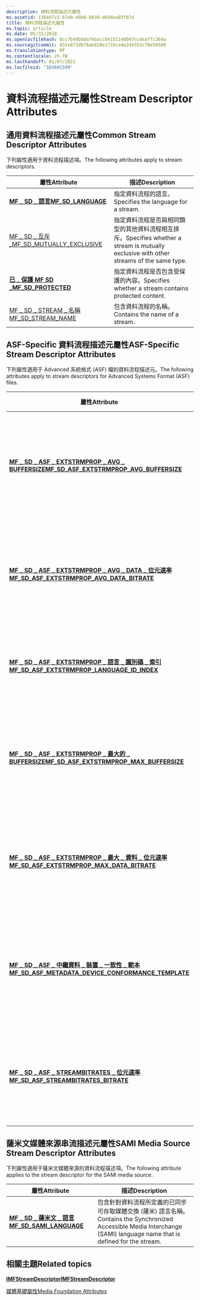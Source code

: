 ```yaml
---
description: 資料流程描述元屬性
ms.assetid: 1364d7c5-67e8-49b6-8038-d6d4ea03fb7d
title: 資料流程描述元屬性
ms.topic: article
ms.date: 05/31/2018
ms.openlocfilehash: 0cc7b49b8da74bacc84151148047ccdeaffc364a
ms.sourcegitcommit: 831e8f3db78ab820e1710cede244553c70e50500
ms.translationtype: MT
ms.contentlocale: zh-TW
ms.lasthandoff: 01/07/2021
ms.locfileid: "103691599"
---
```

# <a name="stream-descriptor-attributes"></a><span data-ttu-id="bee98-103">資料流程描述元屬性</span><span class="sxs-lookup"><span data-stu-id="bee98-103">Stream Descriptor Attributes</span></span>

## <a name="common-stream-descriptor-attributes"></a><span data-ttu-id="bee98-104">通用資料流程描述元屬性</span><span class="sxs-lookup"><span data-stu-id="bee98-104">Common Stream Descriptor Attributes</span></span>

<span data-ttu-id="bee98-105">下列屬性適用于資料流程描述項。</span><span class="sxs-lookup"><span data-stu-id="bee98-105">The following attributes apply to stream descriptors.</span></span>



| <span data-ttu-id="bee98-106">屬性</span><span class="sxs-lookup"><span data-stu-id="bee98-106">Attribute</span></span>                                                   | <span data-ttu-id="bee98-107">描述</span><span class="sxs-lookup"><span data-stu-id="bee98-107">Description</span></span>                                                                           |
|-------------------------------------------------------------|---------------------------------------------------------------------------------------|
| [<span data-ttu-id="bee98-108">**MF \_ SD \_ 語言**</span><span class="sxs-lookup"><span data-stu-id="bee98-108">**MF\_SD\_LANGUAGE**</span></span>](mf-sd-language-attribute.md)        | <span data-ttu-id="bee98-109">指定資料流程的語言。</span><span class="sxs-lookup"><span data-stu-id="bee98-109">Specifies the language for a stream.</span></span>                                                  |
| [<span data-ttu-id="bee98-110">MF \_ SD \_ 互斥 \_</span><span class="sxs-lookup"><span data-stu-id="bee98-110">MF\_SD\_MUTUALLY\_EXCLUSIVE</span></span>](mf-sd-mutually-exclusive.md) | <span data-ttu-id="bee98-111">指定資料流程是否與相同類型的其他資料流程相互排斥。</span><span class="sxs-lookup"><span data-stu-id="bee98-111">Specifies whether a stream is mutually exclusive with other streams of the same type.</span></span> |
| [<span data-ttu-id="bee98-112">**已 \_ 保護 MF SD \_**</span><span class="sxs-lookup"><span data-stu-id="bee98-112">**MF\_SD\_PROTECTED**</span></span>](mf-sd-protected-attribute.md)      | <span data-ttu-id="bee98-113">指定資料流程是否包含受保護的內容。</span><span class="sxs-lookup"><span data-stu-id="bee98-113">Specifies whether a stream contains protected content.</span></span>                                |
| [<span data-ttu-id="bee98-114">MF \_ SD \_ STREAM \_ 名稱</span><span class="sxs-lookup"><span data-stu-id="bee98-114">MF\_SD\_STREAM\_NAME</span></span>](mf-sd-stream-name.md)               | <span data-ttu-id="bee98-115">包含資料流程的名稱。</span><span class="sxs-lookup"><span data-stu-id="bee98-115">Contains the name of a stream.</span></span>                                                        |



 

## <a name="asf-specific-stream-descriptor-attributes"></a><span data-ttu-id="bee98-116">ASF-Specific 資料流程描述元屬性</span><span class="sxs-lookup"><span data-stu-id="bee98-116">ASF-Specific Stream Descriptor Attributes</span></span>

<span data-ttu-id="bee98-117">下列屬性適用于 Advanced 系統格式 (ASF) 檔的資料流程描述元。</span><span class="sxs-lookup"><span data-stu-id="bee98-117">The following attributes apply to stream descriptors for Advanced Systems Format (ASF) files.</span></span>



| <span data-ttu-id="bee98-118">屬性</span><span class="sxs-lookup"><span data-stu-id="bee98-118">Attribute</span></span>                                                                                                                | <span data-ttu-id="bee98-119">描述</span><span class="sxs-lookup"><span data-stu-id="bee98-119">Description</span></span>                                                                                |
|--------------------------------------------------------------------------------------------------------------------------|--------------------------------------------------------------------------------------------|
| [<span data-ttu-id="bee98-120">**MF \_ SD \_ ASF \_ EXTSTRMPROP \_ AVG \_ BUFFERSIZE**</span><span class="sxs-lookup"><span data-stu-id="bee98-120">**MF\_SD\_ASF\_EXTSTRMPROP\_AVG\_BUFFERSIZE**</span></span>](mf-sd-asf-extstrmprop-avg-buffersize-attribute.md)                      | <span data-ttu-id="bee98-121">指定在 ASF 檔案中資料流程所需的平均緩衝區大小（以位元組為單位）。</span><span class="sxs-lookup"><span data-stu-id="bee98-121">Specifies the average buffer size needed for a stream in an ASF file, in bytes.</span></span>            |
| [<span data-ttu-id="bee98-122">**MF \_ SD \_ ASF \_ EXTSTRMPROP \_ AVG \_ DATA \_ 位元速率**</span><span class="sxs-lookup"><span data-stu-id="bee98-122">**MF\_SD\_ASF\_EXTSTRMPROP\_AVG\_DATA\_BITRATE**</span></span>](mf-sd-asf-extstrmprop-avg-data-bitrate-attribute.md)                 | <span data-ttu-id="bee98-123">在 ASF 檔案中指定資料流程的平均資料位元速率，以每秒位數表示。</span><span class="sxs-lookup"><span data-stu-id="bee98-123">Specifies the average data bit rate of a stream in an ASF file, in bits per second.</span></span>        |
| [<span data-ttu-id="bee98-124">**MF \_ SD \_ ASF \_ EXTSTRMPROP \_ 語言 \_ 識別碼 \_ 索引**</span><span class="sxs-lookup"><span data-stu-id="bee98-124">**MF\_SD\_ASF\_EXTSTRMPROP\_LANGUAGE\_ID\_INDEX**</span></span>](mf-sd-asf-extstrmprop-language-id-index-attribute.md)               | <span data-ttu-id="bee98-125">在 ASF 檔案中指定資料流程所使用的語言。</span><span class="sxs-lookup"><span data-stu-id="bee98-125">Specifies the language used by a stream in an ASF file.</span></span>                                    |
| [<span data-ttu-id="bee98-126">**MF \_ SD \_ ASF \_ EXTSTRMPROP \_ 最大的 \_ BUFFERSIZE**</span><span class="sxs-lookup"><span data-stu-id="bee98-126">**MF\_SD\_ASF\_EXTSTRMPROP\_MAX\_BUFFERSIZE**</span></span>](mf-sd-asf-extstrmprop-max-buffersize-attribute.md)                      | <span data-ttu-id="bee98-127">指定 ASF 檔案中資料流程所需的緩衝區大小上限（以位元組為單位）。</span><span class="sxs-lookup"><span data-stu-id="bee98-127">Specifies the maximum buffer size needed for a stream in an ASF file, in bytes.</span></span>            |
| [<span data-ttu-id="bee98-128">**MF \_ SD \_ ASF \_ EXTSTRMPROP \_ 最大 \_ 資料 \_ 位元速率**</span><span class="sxs-lookup"><span data-stu-id="bee98-128">**MF\_SD\_ASF\_EXTSTRMPROP\_MAX\_DATA\_BITRATE**</span></span>](mf-sd-asf-extstrmprop-max-data-bitrate-attribute.md)                 | <span data-ttu-id="bee98-129">指定 ASF 檔案中資料流程的最大資料位速率（以每秒位數為單位）</span><span class="sxs-lookup"><span data-stu-id="bee98-129">Specifies the maximum data bit rate of a stream in an ASF file, in bits per second</span></span>         |
| [<span data-ttu-id="bee98-130">**MF \_ SD \_ ASF \_ 中繼資料 \_ 裝置 \_ 一致性 \_ 範本**</span><span class="sxs-lookup"><span data-stu-id="bee98-130">**MF\_SD\_ASF\_METADATA\_DEVICE\_CONFORMANCE\_TEMPLATE**</span></span>](mf-sd-asf-metadata-device-conformance-template-attribute.md) | <span data-ttu-id="bee98-131">針對 ASF 檔案中的資料流程指定裝置一致性範本，以每秒位數為單位。</span><span class="sxs-lookup"><span data-stu-id="bee98-131">Specifies the device conformance template for a stream in an ASF file, in bits per second.</span></span> |
| [<span data-ttu-id="bee98-132">**MF \_ SD \_ ASF \_ STREAMBITRATES \_ 位元速率**</span><span class="sxs-lookup"><span data-stu-id="bee98-132">**MF\_SD\_ASF\_STREAMBITRATES\_BITRATE**</span></span>](mf-sd-asf-streambitrates-bitrate-attribute.md)                               | <span data-ttu-id="bee98-133">在 ASF 檔案中指定資料流程的平均位元速率，以每秒位數表示。</span><span class="sxs-lookup"><span data-stu-id="bee98-133">Specifies the average bit rate of a stream in an ASF file, in bits per second.</span></span>             |



 

## <a name="sami-media-source-stream-descriptor-attributes"></a><span data-ttu-id="bee98-134">薩米文媒體來源串流描述元屬性</span><span class="sxs-lookup"><span data-stu-id="bee98-134">SAMI Media Source Stream Descriptor Attributes</span></span>

<span data-ttu-id="bee98-135">下列屬性適用于薩米文媒體來源的資料流程描述項。</span><span class="sxs-lookup"><span data-stu-id="bee98-135">The following attribute applies to the stream descriptor for the SAMI media source.</span></span>



| <span data-ttu-id="bee98-136">屬性</span><span class="sxs-lookup"><span data-stu-id="bee98-136">Attribute</span></span>                                                       | <span data-ttu-id="bee98-137">描述</span><span class="sxs-lookup"><span data-stu-id="bee98-137">Description</span></span>                                                                                                 |
|-----------------------------------------------------------------|-------------------------------------------------------------------------------------------------------------|
| [<span data-ttu-id="bee98-138">**MF \_ SD \_ 薩米文 \_ 語言**</span><span class="sxs-lookup"><span data-stu-id="bee98-138">**MF\_SD\_SAMI\_LANGUAGE**</span></span>](mf-sd-sami-language-attribute.md) | <span data-ttu-id="bee98-139">包含針對資料流程所定義的已同步可存取媒體交換 (薩米) 語言名稱。</span><span class="sxs-lookup"><span data-stu-id="bee98-139">Contains the Synchronized Accessible Media Interchange (SAMI) language name that is defined for the stream.</span></span> |



 

## <a name="related-topics"></a><span data-ttu-id="bee98-140">相關主題</span><span class="sxs-lookup"><span data-stu-id="bee98-140">Related topics</span></span>

<dl> <dt>

[<span data-ttu-id="bee98-141">**IMFStreamDescriptor**</span><span class="sxs-lookup"><span data-stu-id="bee98-141">**IMFStreamDescriptor**</span></span>](/windows/desktop/api/mfidl/nn-mfidl-imfstreamdescriptor)
</dt> <dt>

[<span data-ttu-id="bee98-142">媒體基礎屬性</span><span class="sxs-lookup"><span data-stu-id="bee98-142">Media Foundation Attributes</span></span>](media-foundation-attributes.md)
</dt> </dl>

 

 



